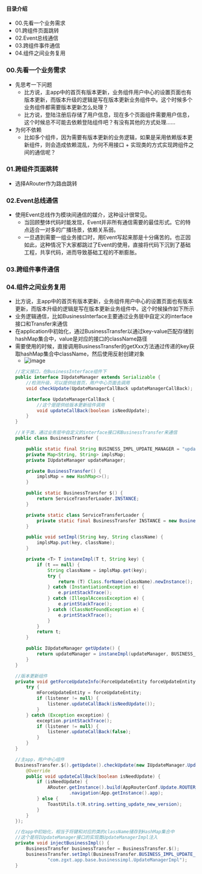 #### 目录介绍
- 00.先看一个业务需求
- 01.跨组件页面跳转
- 02.Event总线通信
- 03.跨组件事件通信
- 04.组件之间业务复用




### 00.先看一个业务需求
- 先思考一下问题
    - 比方说，主app中的首页有版本更新，业务组件用户中心的设置页面也有版本更新，而版本升级的逻辑是写在版本更新业务组件中。这个时候多个业务组件都需要版本更新怎么处理？
    - 比方说，登陆注册后存储了用户信息，现在多个页面组件需要用户信息，这个时候总不可能去依赖登陆组件吧？有没有其他的方式处理……
- 为何不依赖
    - 比如多个组件，因为需要有版本更新的业务逻辑，如果是采用依赖版本更新组件，则会造成依赖混乱，为何不用接口 + 实现类的方式实现跨组件之间的通信呢？



### 01.跨组件页面跳转
- 选择ARouter作为路由跳转


### 02.Event总线通信
- 使用Event总线作为模块间通信的媒介，这种设计很常见。
    - 当回顾整体代码时能发现，Event并非所有通信需要的最佳形式。它的特点适合一对多的广播场景，依赖关系弱。
    - 一旦遇到需要一组业务接口时，用Event写起来那是十分痛苦的。也正因如此，这种情况下大家都跳过了Event的使用，直接将代码下沉到了基础工程，共享代码，进而导致基础工程的不断膨胀。


### 03.跨组件事件通信



### 04.组件之间业务复用
- 比方说，主app中的首页有版本更新，业务组件用户中心的设置页面也有版本更新，而版本升级的逻辑是写在版本更新业务组件中。这个时候操作如下所示
- 业务逻辑通信，比如BusinessInterface主要通过业务层中自定义的interface接口和Transfer来通信
- 在application中初始化，通过BusinessTransfer以通过key-value匹配存储到hashMap集合中，value是对应的接口的className路径
- 需要使用的时候，直接调用BusinessTransfer的getXxx方法通过传递的key获取hashMap集合中className，然后使用反射创建对象
    - ![image](https://img-blog.csdnimg.cn/20200426093500838.png?x-oss-process=image/watermark,type_ZmFuZ3poZW5naGVpdGk,shadow_10,text_aHR0cHM6Ly9ibG9nLmNzZG4ubmV0L20wXzM3NzAwMjc1,size_16,color_FFFFFF,t_70)
    ```java
    //定义接口，在BusinessInterface组件下
    public interface IUpdateManager extends Serializable {
        //检测升级，可以提供给首页，用户中心页面去调用
        void checkUpdate(UpdateManagerCallBack updateManagerCallBack);

        interface UpdateManagerCallBack {
            //这个是提供给版本更新组件调用
            void updateCallBack(boolean isNeedUpdate);
        }
    }

    //关于类，通过业务层中自定义的interface接口和BusinessTransfer来通信
    public class BusinessTransfer {

        public static final String BUSINESS_IMPL_UPDATE_MANAGER = "updateManager";
        private Map<String, String> implsMap;
        private IUpdateManager updateManager;

        private BusinessTransfer() {
            implsMap = new HashMap<>();
        }

        public static BusinessTransfer $() {
            return ServiceTransferLoader.INSTANCE;
        }

        private static class ServiceTransferLoader {
            private static final BusinessTransfer INSTANCE = new BusinessTransfer();
        }

        public void setImpl(String key, String className) {
            implsMap.put(key, className);
        }

        private <T> T instaneImpl(T t, String key) {
            if (t == null) {
                String className = implsMap.get(key);
                try {
                    return (T) Class.forName(className).newInstance();
                } catch (InstantiationException e) {
                    e.printStackTrace();
                } catch (IllegalAccessException e) {
                    e.printStackTrace();
                } catch (ClassNotFoundException e) {
                    e.printStackTrace();
                }
            }
            return t;
        }

        public IUpdateManager getUpdate() {
            return updateManager = instaneImpl(updateManager, BUSINESS_IMPL_UPDATE_MANAGER);
        }
    }

    //版本更新组件
    private void getForceUpdateInfo(ForceUpdateEntity forceUpdateEntity, IUpdateManager.UpdateManagerCallBack listener) {
        try {
            mForceUpdateEntity = forceUpdateEntity;
            if (listener != null) {
                listener.updateCallBack(isNeedUpdate());
            }
        } catch (Exception exception) {
            exception.printStackTrace();
            if (listener != null) {
                listener.updateCallBack(false);
            }
        }
    }

    //主app，用户中心组件
    BusinessTransfer.$().getUpdate().checkUpdate(new IUpdateManager.UpdateManagerCallBack() {
        @Override
        public void updateCallBack(boolean isNeedUpdate) {
            if (isNeedUpdate) {
                ARouter.getInstance().build(AppRouterConf.Update.ROUTER_FORCE_UPDATE_VIEW)
                        .navigation(App.getInstance().app);
            } else {
                ToastUtils.t(R.string.setting_update_new_version);
            }
        }
    });

    //在app中初始化，相当于将键和对应的类的className储存到HashMap集合中
    //这个是将IUpdateManager接口的实现类UpdateManagerImpl注入
    private void injectBusinessImpl() {
        BusinessTransfer businessTransfer = BusinessTransfer.$();
        businessTransfer.setImpl(BusinessTransfer.BUSINESS_IMPL_UPDATE_MANAGER,
                "com.zgxt.app.base.businessimpl.UpdateManagerImpl");
    }
    ```



















